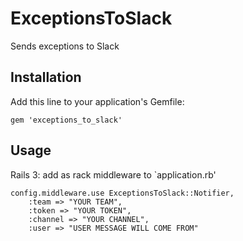 # ExceptionsToSlack

Sends exceptions to Slack

## Installation

Add this line to your application's Gemfile:

    gem 'exceptions_to_slack'

## Usage

Rails 3: add as rack middleware to `application.rb'

    config.middleware.use ExceptionsToSlack::Notifier,
        :team => "YOUR TEAM",
        :token => "YOUR TOKEN",
        :channel => "YOUR CHANNEL",
        :user => "USER MESSAGE WILL COME FROM"

